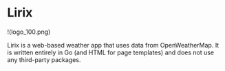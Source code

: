 Lirix
=====

!(logo_100.png)

Lirix is a web-based weather app that uses data from OpenWeatherMap. It is written entirely in Go (and HTML for page templates) and does not use any third-party packages.